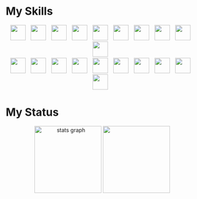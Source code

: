 # My Skills

<div align="center">
  <img src="https://skillicons.dev/icons?i=js" height="40"/>
  <img width="6" />
  <img src="https://skillicons.dev/icons?i=ts" height="40"/>
  <img width="6" />
  <img src="https://skillicons.dev/icons?i=nodejs" height="40"/>
  <img width="6" />
  <img src="https://skillicons.dev/icons?i=py" height="40"/>
  <img width="6" />
  <img src="https://skillicons.dev/icons?i=java"  height="40"/>
  <img width="6" />
  <img src="https://skillicons.dev/icons?i=kotlin"  height="40"/>
  <img width="6" />
  <img src="https://skillicons.dev/icons?i=cs"  height="40"/>
  <img width="6" />
  <img src="https://skillicons.dev/icons?i=go"  height="40"/>
  <img width="6" />
  <img src="https://skillicons.dev/icons?i=dart"  height="40"/>
  <img width="6" />
  <img src="https://skillicons.dev/icons?i=flutter"  height="40"/>
  <img width="6" />
</div>
<div align="center">
  <img src="https://skillicons.dev/icons?i=react" height="40"/>
  <img width="6" />
  <img src="https://skillicons.dev/icons?i=nextjs" height="40"/>
  <img width="6" />
  <img src="https://skillicons.dev/icons?i=remix" height="40"/>
  <img width="6" />
  <img src="https://skillicons.dev/icons?i=bots" height="40"/>
  <img width="6" />
  <img src="https://skillicons.dev/icons?i=fastapi"  height="40"/>
  <img width="6" />
  <img src="https://skillicons.dev/icons?i=unity"  height="40"/>
  <img width="6" />
  <img src="https://skillicons.dev/icons?i=mysql"  height="40"/>
  <img width="6" />
  <img src="https://skillicons.dev/icons?i=docker"  height="40"/>
  <img width="6" />
  <img src="https://skillicons.dev/icons?i=git"  height="40"/>
  <img width="6" />
  <img src="https://skillicons.dev/icons?i=vscode"  height="40"/>
  <img width="6" />
</div>

# My Status

<div align="center">
  <img src="https://github-readme-stats.vercel.app/api?username=namakemono-san&show_icons=true&theme=tokyonight&order=1" height="175" alt="stats graph"  />
  <img src="https://github-readme-stats.vercel.app/api/top-langs?username=namakemono-san&layout=compact&card_width=320&langs_count=6&theme=vue-dark&order=2" height="175" 200="languages graph"  />
</div>
